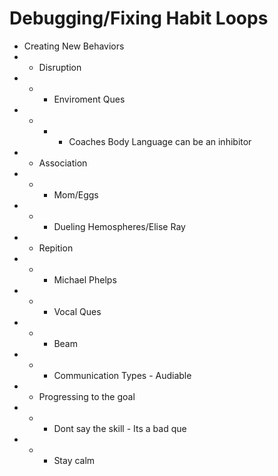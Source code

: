 # Debugging/Fixing Habit Loops


* Creating New Behaviors
* * Disruption
* * * Enviroment Ques
* * * * Coaches Body Language can be an inhibitor
* * Association
* * * Mom/Eggs
* * * Dueling Hemospheres/Elise Ray
* * Repition
* * * Michael Phelps
* * * Vocal Ques
* * * Beam
* * * Communication Types - Audiable
* * Progressing to the goal
* * * Dont say the skill - Its a bad que
* * * Stay calm